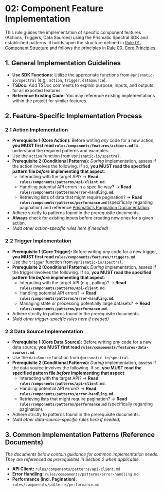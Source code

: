 # 02: Component Feature Implementation

This rule guides the implementation of specific component features (Actions, Triggers, Data Sources) using the Prismatic Spectral SDK and established patterns. It builds upon the structure defined in [Rule 01: Component Structure](./01-component-structure) and follows the principles in [Rule 00: Core Principles](./00-core-principles).

## 1. General Implementation Guidelines

- **Use SDK Functions:** Utilize the appropriate functions from `@prismatic-io/spectral` (e.g., `action`, `trigger`, `dataSource`).
- **TSDoc:** Add TSDoc comments to explain purpose, inputs, and outputs for all exported features.
- **Reference Existing Code:** You may reference existing implementations within the project for similar features.

## 2. Feature-Specific Implementation Process

### 2.1 Action Implementation

- **Prerequisite 1 (Core Action):** Before writing _any_ code for a new action, **you MUST first read `rules/components/features/actions.md`** to understand the required patterns and examples.
- Use the `action` function from `@prismatic-io/spectral`.
- **Prerequisite 2 (Conditional Patterns):** _During_ implementation, assess if the action involves the following. If so, **you MUST read the specified pattern file _before_ implementing that aspect**:
  - Interacting with the target API? -> **Read `rules/components/patterns/api-client.md`**.
  - Handling potential API errors in a specific way? -> **Read `rules/components/patterns/error-handling.md`**.
  - Retrieving lists of data that might require pagination? -> **Read `rules/components/patterns/performance.md`** (specifically regarding pagination) and reference [Prismatic's Pagination Documentation](:/prismatic.io/docs/custom-connectors/pagination).
- Adhere strictly to patterns found in the prerequisite documents.
- **Always** check for existing inputs before creating new ones for a given action.
- _(Add other action-specific rules here if needed)_

### 2.2 Trigger Implementation

- **Prerequisite 1 (Core Trigger):** Before writing _any_ code for a new trigger, **you MUST first read `rules/components/features/triggers.md`**.
- Use the `trigger` function from `@prismatic-io/spectral`.
- **Prerequisite 2 (Conditional Patterns):** _During_ implementation, assess if the trigger involves the following. If so, **you MUST read the specified pattern file _before_ implementing that aspect**:
  - Interacting with the target API (e.g., polling)? -> **Read `rules/components/patterns/api-client.md`**.
  - Handling potential API errors? -> **Read `rules/components/patterns/error-handling.md`**.
  - Managing state or processing potentially large datasets? -> **Read `rules/components/patterns/performance.md`**.
- Adhere strictly to patterns found in the prerequisite documents.
- _(Add other trigger-specific rules here if needed)_

### 2.3 Data Source Implementation

- **Prerequisite 1 (Core Data Source):** Before writing _any_ code for a new data source, **you MUST first read `rules/components/features/data-sources.md`**.
- Use the `dataSource` function from `@prismatic-io/spectral`.
- **Prerequisite 2 (Conditional Patterns):** _During_ implementation, assess if the data source involves the following. If so, **you MUST read the specified pattern file _before_ implementing that aspect**:
  - Interacting with the target API? -> **Read `rules/components/patterns/api-client.md`**.
  - Handling potential API errors? -> **Read `rules/components/patterns/error-handling.md`**.
  - Retrieving lists that might require pagination? -> **Read `rules/components/patterns/performance.md`** (specifically regarding pagination).
- Adhere strictly to patterns found in the prerequisite documents.
- _(Add other data-source-specific rules here if needed)_

## 3. Common Implementation Patterns (Reference Documents)

_The documents below contain guidance for common implementation needs. They are referenced as prerequisites in Section 2 when applicable._

- **API Client:** `rules/components/patterns/api-client.md`
- **Error Handling:** `rules/components/patterns/error-handling.md`
- **Performance (incl. Pagination):** `rules/components/patterns/performance.md`
